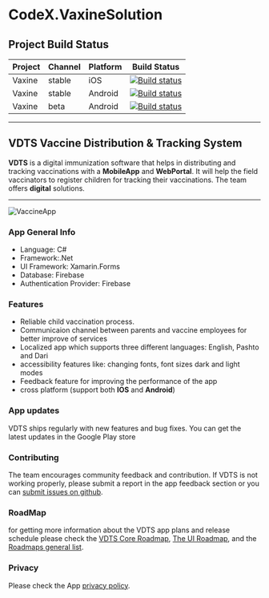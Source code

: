 # CodeX.VaxineSolution

## Project Build Status

Project|Channel|Platform|Build Status
---|---|---|---
Vaxine|stable|iOS|[![Build status](https://build.appcenter.ms/v0.1/apps/823d1987-d46c-4c57-bb39-333a1debda03/branches/main/badge)](https://appcenter.ms)
Vaxine|stable|Android|[![Build status](https://build.appcenter.ms/v0.1/apps/b406776a-b914-4c60-a816-99bcf5b0b0ea/branches/main/badge)](https://appcenter.ms)
Vaxine|beta|Android|[![Build status](https://build.appcenter.ms/v0.1/apps/b406776a-b914-4c60-a816-99bcf5b0b0ea/branches/pre-release/badge)](https://appcenter.ms)
---

## VDTS Vaccine Distribution & Tracking System
**VDTS** is a digital immunization software that helps in distributing and tracking vaccinations with a **MobileApp** and **WebPortal**. It will help the field vaccinators to register children for tracking their vaccinations. The team offers **digital** solutions.
***
![VaccineApp](https://user-images.githubusercontent.com/57433018/124378904-e1ec4780-dc68-11eb-9da6-9c4d1010308d.jpg)
### App General Info
* Language: C#
* Framework:.Net
* UI Framework: Xamarin.Forms
* Database: Firebase
* Authentication Provider: Firebase

### Features
* Reliable child vaccination process.
* Communicaion channel between parents and vaccine employees for better improve of services
* Localized app which supports three different languages: English, Pashto and Dari
* accessibility features like: changing fonts, font sizes dark and light modes
* Feedback feature for improving the performance of the app
* cross platform (support both **IOS** and **Android**)

### App updates
VDTS ships regularly with new features and bug fixes. You can get the latest updates in the Google Play store
### Contributing
The team encourages community feedback and contribution. If VDTS is not working properly, please submit a report in the app feedback section or you can [submit issues on github](https://github.com/VDTS/CodeX.VaxineSolution/issues).

### RoadMap
for getting more information about the VDTS app plans and release schedule please check the [VDTS Core Roadmap](https://github.com/VDTS/CodeX.VaxineSolution/projects/1), [The UI Roadmap](https://github.com/VDTS/CodeX.VaxineSolution/projects/2), and the [Roadmaps general list](https://github.com/VDTS/CodeX.VaxineSolution/projects).

### Privacy
Please check the App [privacy policy](https://github.com/VDTS/docs/blob/main/PrivacyPolicy.md).

